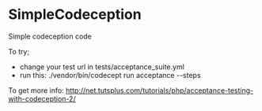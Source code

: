 SimpleCodeception
=================

Simple codeception code

To try;
 * change your test url in tests/acceptance_suite.yml 
 * run this: ./vendor/bin/codecept run acceptance --steps

To get more info: http://net.tutsplus.com/tutorials/php/acceptance-testing-with-codeception-2/
